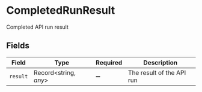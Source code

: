 # CompletedRunResult

Completed API run result


## Fields

| Field                     | Type                      | Required                  | Description               |
| ------------------------- | ------------------------- | ------------------------- | ------------------------- |
| `result`                  | Record<string, *any*>     | :heavy_minus_sign:        | The result of the API run |